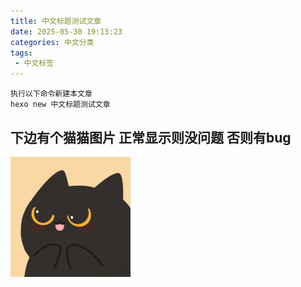 ```yaml
---
title: 中文标题测试文章
date: 2025-05-30 19:13:23
categories: 中文分类
tags: 
 - 中文标签
---
```


```
执行以下命令新建本文章
hexo new 中文标题测试文章

```

## 下边有个猫猫图片 正常显示则没问题 否则有bug

![web-app-manifest-192x192](2025-05-30-中文标题测试文章/web-app-manifest-192x192.png)
